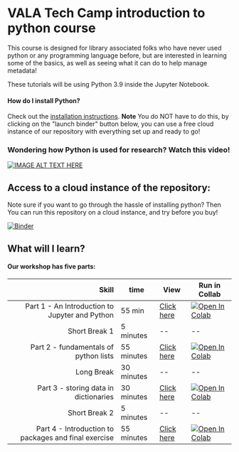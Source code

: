 
# VALA Tech Camp introduction to python course

This course is designed for library associated folks who have never used python or any programming language before, but are interested in learning some of the basics, as well as seeing what it can do to help manage metadata!

These tutorials will be using Python 3.9 inside the Jupyter Notebook. 
<h4> How do I install Python? </h4>

Check out the [installation instructions](Python_Installation.md). **Note** You do NOT have to do this, by clicking on the "launch binder" button below, you can use a free cloud instance of our repository with everything set up and ready to go!

### Wondering how Python is used for research? Watch this video!
[![IMAGE ALT TEXT HERE](https://img.youtube.com/vi/VimJQ-mIAik/0.jpg)](https://youtu.be/VimJQ-mIAik)

## Access to a cloud instance of the repository:
Note sure if you want to go through the hassle of installing python? Then You can run this repository on a cloud instance, and try before you buy!

[![Binder](https://mybinder.org/badge_logo.svg)](https://mybinder.org/v2/gh/sailngarbwm/VALA-Tech-camp-2021-Intro-to-Python/HEAD)

## What will I learn? 

<h4> Our workshop has five parts: </h4>

|**Skill**|**time**|**View**|**Run in Collab**|
|---:|---|---|---|
|Part 1 - An Introduction to Jupyter and Python|55 min|[Click here ](https://github.com/sailngarbwm/VALA-Tech-camp-2021-Intro-to-Python/blob/main/Part%201%20-%20An%20Introduction%20to%20Jupyter%20and%20Python.ipynb)|[![Open In Colab](https://colab.research.google.com/assets/colab-badge.svg)](https://colab.research.google.com/github/sailngarbwm/VALA-Tech-camp-2021-Intro-to-Python/blob/main/Part%201%20-%20An%20Introduction%20to%20Jupyter%20and%20Python.ipynb)|
|Short Break 1|5 minutes|--|--|
|Part 2 - fundamentals of python lists |55 minutes|[Click here ](https://github.com/sailngarbwm/VALA-Tech-camp-2021-Intro-to-Python/blob/main/Part%202%20-%20fundamentals%20of%20python%20lists.ipynb)|[![Open In Colab](https://colab.research.google.com/assets/colab-badge.svg)](https://colab.research.google.com/github/sailngarbwm/VALA-Tech-camp-2021-Intro-to-Python/blob/main/Part%202%20-%20fundamentals%20of%20python%20lists.ipynb)|
|Long Break|30 minutes|--|--|
|Part 3 - storing data in dictionaries |30 minutes|[Click here](https://github.com/sailngarbwm/VALA-Tech-camp-2021-Intro-to-Python/blob/main/Part%203%20-%20storing%20data%20in%20dictionaries.ipynb) |[![Open In Colab](https://colab.research.google.com/assets/colab-badge.svg)](https://colab.research.google.com/github/sailngarbwm/VALA-Tech-camp-2021-Intro-to-Python/blob/main/Part%203%20-%20storing%20data%20in%20dictionaries.ipynb)|
|Short Break 2|5 minutes|--|--|
|Part 4 - Introduction to packages and final exercise|55 minutes|[Click here ](https://github.com/sailngarbwm/VALA-Tech-camp-2021-Intro-to-Python/blob/main/Part%204%20-%20%20Introduction%20to%20packages%20and%20final%20exercise.ipynb)|[![Open In Colab](https://colab.research.google.com/assets/colab-badge.svg)](https://colab.research.google.com/github/sailngarbwm/VALA-Tech-camp-2021-Intro-to-Python/blob/main/Part%203%20-%20storing%20data%20in%20dictionaries.ipynb)|






